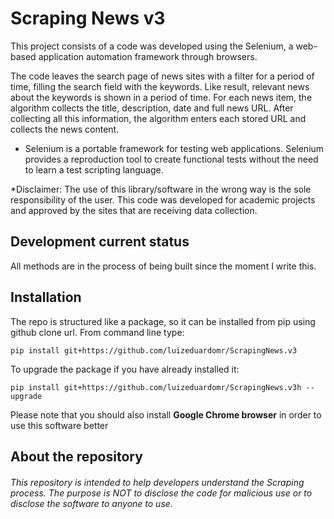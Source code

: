 
# Scraping News v3
This project consists of a code was developed using the Selenium, a web-based application automation framework through browsers. 

The code leaves the search page of news sites with a filter for a period of time, filling the search field with the keywords. Like result, relevant news about the keywords is shown in a period of time. For each news item, the algorithm collects the title, description, date and full news URL. After collecting all this information, the algorithm enters each stored URL and collects the news content.

- Selenium is a portable framework for testing web applications. Selenium provides a reproduction tool to create functional tests without the need to learn a test scripting language.

*Disclaimer: The use of this library/software in the wrong way is the sole responsibility of the user. This code was developed for academic projects and approved by the sites that are receiving data collection.

Development current status
--------------------------

All methods are in the process of being built since the moment I write this.

Installation
------------

The repo is structured like a package, so it can be installed from pip using
github clone url. From command line type:

```
pip install git+https://github.com/luizeduardomr/ScrapingNews.v3
```

To upgrade the package if you have already installed it:

```
pip install git+https://github.com/luizeduardomr/ScrapingNews.v3h --upgrade
```

Please note that you should also install **Google Chrome browser** in order to use this software better

About the repository
------------

###### This repository is intended to help developers understand the Scraping process. The purpose is NOT to disclose the code for malicious use or to disclose the software to anyone to use.
